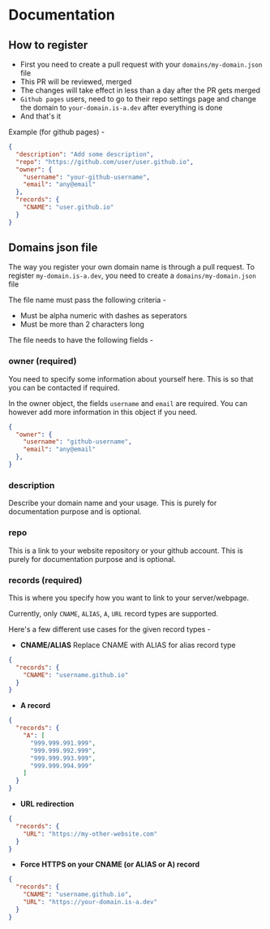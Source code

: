 # Documentation

## How to register
* First you need to create a pull request with your `domains/my-domain.json` file
* This PR will be reviewed, merged
* The changes will take effect in less than a day after the PR gets merged
* `Github pages` users, need to go to their repo settings page and change the domain to `your-domain.is-a.dev` after everything is done
* And that's it

Example (for github pages) -
```json
{
  "description": "Add some description",
  "repo": "https://github.com/user/user.github.io",
  "owner": {
    "username": "your-github-username",
    "email": "any@email"
  },
  "records": {
    "CNAME": "user.github.io"
  }
}
```


## Domains json file
The way you register your own domain name is through a pull request.
To register `my-domain.is-a.dev`, you need to create a `domains/my-domain.json` file

The file name must pass the following criteria -
* Must be alpha numeric with dashes as seperators
* Must be more than 2 characters long

The file needs to have the following fields -

### owner (required)
You need to specify some information about yourself here.
This is so that you can be contacted if required.

In the owner object, the fields `username` and `email` are required. You can however add more information in this object if you need.
```json
{
  "owner": {
    "username": "github-username",
    "email": "any@email"
  },
}
```

### description
Describe your domain name and your usage. This is purely for documentation purpose and is optional.


### repo
This is a link to your website repository or your github account. This is purely for documentation purpose and is optional.


### records (required)
This is where you specify how you want to link to your server/webpage.

Currently, only `CNAME`, `ALIAS`, `A`, `URL` record types are supported.

Here's a few different use cases for the given record types -

* **CNAME/ALIAS**
Replace CNAME with ALIAS for alias record type
```json
{
  "records": {
    "CNAME": "username.github.io"
  }
}
```

* **A record**
```json
{
  "records": {
    "A": [
      "999.999.991.999",
      "999.999.992.999",
      "999.999.993.999",
      "999.999.994.999"
    ]
  }
}
```

* **URL redirection**
```json
{
  "records": {
    "URL": "https://my-other-website.com"
  }
}
```

* **Force HTTPS on your CNAME (or ALIAS or A) record**
```json
{
  "records": {
    "CNAME": "username.github.io",
    "URL": "https://your-domain.is-a.dev"
  }
}
```

